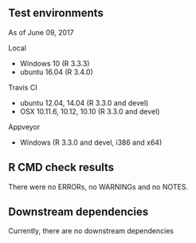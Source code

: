 ## Test environments
As of June 09, 2017

Local
* Windows 10 (R 3.3.3)
* ubuntu 16.04 (R 3.4.0)

Travis CI
* ubuntu 12.04, 14.04 (R 3.3.0 and devel)
* OSX 10.11.6, 10.12, 10.10 (R 3.3.0 and devel)

Appveyor
* Windows (R 3.3.0 and devel, i386 and x64)


## R CMD check results

There were no ERRORs, no WARNINGs and no NOTES.

## Downstream dependencies

Currently, there are no downstream dependencies
